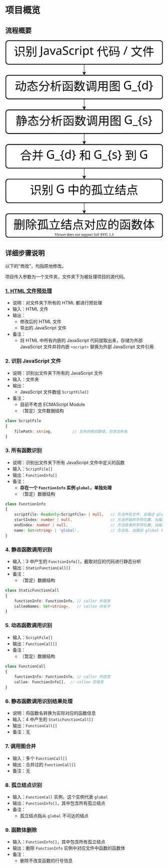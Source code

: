 # 项目概览

## 流程概要

![Overview](./Overview/Overview.svg)

## 详细步骤说明

以下的“修改”，均指原地修改。

项目传入参数为一个文件夹，文件夹下为被处理项目的源代码。

### [1. HTML 文件预处理](./HTMLProcessor.md)

- 说明：对文件夹下所有的 HTML 都进行预处理
- 输入：HTML 文件
- 输出：
  - 修改后的 HTML 文件
  - 导出的 JavaScript 文件
- 备注：
  - 将 HTML 中所有内嵌的 JavaScript 代码提取出来，存储为外部 JavaScript 文件并将内嵌 `<script>` 替换为外部 JavaScript 文件引用

### 2. 识别 JavaScript 文件

- 说明：识别出文件夹下所有的 JavaScript 文件
- 输入：文件夹
- 输出：
  - JavaScript 文件数组 `ScriptFile[]`
- 备注：
  - 目前不考虑 ECMAScript Module
  - （暂定）文件数据结构

```ts
class ScriptFile
{
    filePath: string,         // 文件的绝对路径，包含文件名
}
```

### 3. 所有函数识别

- 说明：识别出文件夹下所有 JavaScript 文件中定义的函数
- 输入：`ScriptFile[]`
- 输出：`FunctionInfo[]`
- 备注：
  - **存在一个 `FunctionInfo` 实例 `global`，单独处理**
  - （暂定）数据结构

```ts
class FunctionInfo
{
    scriptFile: Readonly<ScriptFile> | null,   // 方法所在文件，当描述 global 时值为 null
    startIndex: number | null,                 // 方法开始的字符位置，当描述 global 时值为 null
    endIndex: number | null,                   // 方法结束的字符位置，当描述 global 时值为 null
    name: Set<string> | 'global',              // 方法名，当描述 global 时值为 'global'，当描述匿名函数时集合为空，当引用被传递时增加
}
```

### 4. 静态函数调用识别

- 输入：3 中产生的 `FunctionInfo[]`，截取对应的代码进行静态分析
- 输出：`StaticFunctionCall[]`
- 备注：
  - （暂定）数据结构

```ts
class StaticFunctionCall
{
    functionInfo: FunctionInfo, // caller 的信息
    calleeNames: Set<string>,   // callee 的名字
}
```

### 5. 动态函数调用识别

- 输入：`ScriptFile[]`
- 输出：`FunctionCall[]`
- 备注：
  - （暂定）数据结构

```ts
class FunctionCall
{
    functionInfo: FunctionInfo, // caller 的信息
    callee: FunctionInfo[],  // callee 的信息
}
```

### 6. 静态函数调用识别结果处理

- 说明：将函数名转换为实际对应的函数信息
- 输入：4 中产生的 `StaticFunctionCall[]`
- 输出：`FunctionCall[]`
- 备注：无

### 7. 调用图合并

- 输入：多个 `FunctionCall[]`
- 输出：合并过的 `FunctionCall[]`
- 备注：无

### 8. 孤立结点识别

- 输入：`FunctionCall` 实例，这个实例代表 `global`
- 输出：`FunctionInfo[]`，其中包含所有孤立结点
- 备注：
  - 孤立结点指从 `global` 不可达的结点

### 9. 函数体删除

- 输入：`FunctionInfo[]`，其中包含所有孤立结点
- 输出：删除 `FunctionInfo` 实例中对应文件中函数的函数体
- 备注：
  - 删除不改变函数的行号信息